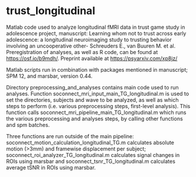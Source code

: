 # trust_longitudinal

Matlab code used to analyze longitudinal fMRI data in trust game study in adolescence project, manuscript: Learning whom not to trust across early adolescence: a longitudinal neuroimaging study to trusting behavior involving an uncooperative other- Schreuders E., van Buuren M. et al.
Preregistration of analyses, as well as R code, can be found at  https://osf.io/b9mdh/. 
Preprint available at https://psyarxiv.com/xp8jz/ 

Matlab scripts run in combination with packages mentioned in manuscript; SPM 12, and marsbar, version 0.44.

Directory preprocessing_and_analyses contains main code used to run analyses. Function soconnect_mri_input_main_TG_longitudinal.m is used to set the directories, subjects and wave to be analyzed, as well as which steps to perform (i.e. various preprocessing steps, first-level analysis). This function calls soconnect_mri_pipeline_main_TG_longitudinal.m which runs the various preprocessing and analyses steps, by calling other functions and spm batches.

Three functions are run outside of the main pipeline: soconnect_motion_calculation_longitudinal_TG.m calculates absolute motion (>3mm) and framewise displacement per subject; soconnect_roi_analyzer_TG_longitudinal.m calculates signal changes in ROIs using marsbar and soconnect_tsnr_TG_longitudinal.m calculates average tSNR in ROIs using marsbar.
